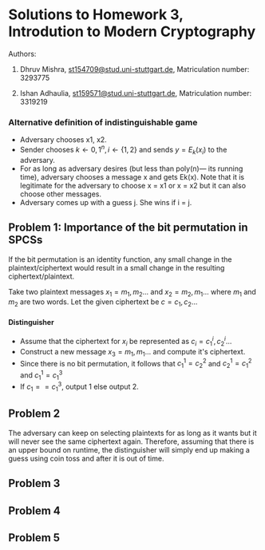 # Solutions to Homework 3, Introdution to Modern Cryptography
Authors:

1. Dhruv Mishra, st154709@stud.uni-stuttgart.de, Matriculation number: 3293775

2. Ishan Adhaulia, st159571@stud.uni-stuttgart.de, Matriculation number: 3319219

### Alternative definition of indistinguishable game

- Adversary chooses x1, x2.
- Sender chooses $k \leftarrow {0, 1}^n, i \leftarrow \{1, 2\}$ and sends $y = E_k(x_i)$ to the adversary.
- For as long as adversary desires (but less than poly(n)— its running time), adversary
chooses a message x and gets Ek(x). Note that it is legitimate for the adversary to
choose x = x1 or x = x2 but it can also choose other messages.
- Adversary comes up with a guess j. She wins if i = j.

## Problem 1: Importance of the bit permutation in SPCSs
If the bit permutation is an identity function, any small change in the plaintext/ciphertext would result in a small change in the resulting ciphertext/plaintext.

Take two plaintext messages $x_1= m_1,m_2 ...$ and $x_2 = m_2,m_1...$ where $m_1$ and $m_2$ are two words. Let the given ciphertext be $c=c_1,c_2...$

#### Distinguisher
- Assume that the ciphertext for $x_i$ be represented as $c_i=c^i_1,c^i_2...$
- Construct a new message $x_3= m_1,m_1 ...$ and compute it's ciphertext.
- Since there is no bit permutation, it follows that $c^1_1=c^2_2$ and $c^1_2 = c^2_1$ and $c^1_1=c^3_1$
- If $c_1 == c^3_1$, output 1 else output 2.

## Problem 2
The adversary can keep on selecting plaintexts for as long as it wants but it will never see the same ciphertext again. Therefore, assuming that there is an upper bound on runtime, the distinguisher will simply end up making a guess using coin toss and after it is out of time.

## Problem 3

## Problem 4

## Problem 5
